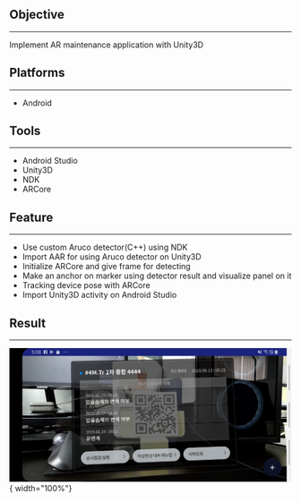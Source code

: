 ## Objective
---
Implement AR maintenance application with Unity3D

## Platforms
---
- Android

## Tools
---
- Android Studio
- Unity3D
- NDK
- ARCore

## Feature
---
- Use custom Aruco detector(C++) using NDK
- Import AAR for using Aruco detector on Unity3D
- Initialize ARCore and give frame for detecting
- Make an anchor on marker using detector result and visualize panel on it
- Tracking device pose with ARCore
- Import Unity3D activity on Android Studio

## Result
---
![Screenshot](../imgs/unity3d/screenshot.jpg){ width="100%"}